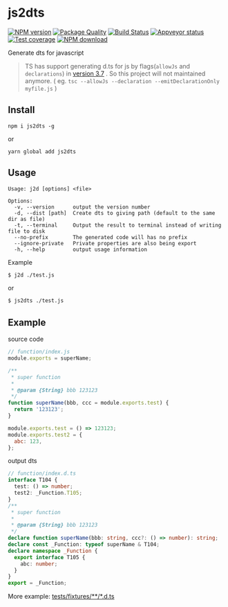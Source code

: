 # js2dts

[![NPM version][npm-image]][npm-url]
[![Package Quality](http://npm.packagequality.com/shield/js2dts.svg)](http://packagequality.com/#?package=js2dts)
[![Build Status][travis-image]][travis-url]
[![Appveyor status][appveyor-image]][appveyor-url]
[![Test coverage][codecov-image]][codecov-url]
[![NPM download][download-image]][download-url]

[npm-image]: https://img.shields.io/npm/v/js2dts.svg?style=flat-square
[npm-url]: https://npmjs.org/package/js2dts
[travis-url]: https://travis-ci.org/whxaxes/js2dts
[travis-image]: http://img.shields.io/travis/whxaxes/js2dts.svg
[appveyor-url]: https://ci.appveyor.com/project/whxaxes/js2dts/branch/master
[appveyor-image]: https://ci.appveyor.com/api/projects/status/github/whxaxes/js2dts?branch=master&svg=true
[codecov-image]: https://codecov.io/gh/whxaxes/js2dts/branch/master/graph/badge.svg
[codecov-url]: https://codecov.io/gh/whxaxes/js2dts
[download-image]: https://img.shields.io/npm/dm/js2dts.svg?style=flat-square
[download-url]: https://npmjs.org/package/js2dts

Generate dts for javascript


> TS has support generating d.ts for js by flags(`allowJs` and `declarations`) in [version 3.7](https://www.typescriptlang.org/docs/handbook/release-notes/typescript-3-7.html#--declaration-and---allowjs) . So this project will not maintained anymore. ( eg. `tsc --allowJs --declaration --emitDeclarationOnly myfile.js` )



## Install

```
npm i js2dts -g
```

or

```
yarn global add js2dts
```

## Usage

```
Usage: j2d [options] <file>

Options:
  -v, --version      output the version number
  -d, --dist [path]  Create dts to giving path (default to the same dir as file)
  -t, --terminal     Output the result to terminal instead of writing file to disk
  --no-prefix        The generated code will has no prefix
  --ignore-private   Private properties are also being export
  -h, --help         output usage information
```

Example

```bash
$ j2d ./test.js
```

or

```bash
$ js2dts ./test.js
```

## Example

source code

```js
// function/index.js
module.exports = superName;

/**
 * super function
 *
 * @param {String} bbb 123123
 */
function superName(bbb, ccc = module.exports.test) {
  return '123123';
}

module.exports.test = () => 123123;
module.exports.test2 = {
  abc: 123,
};
```

output dts

```typescript
// function/index.d.ts
interface T104 {
  test: () => number;
  test2: _Function.T105;
}
/**
 * super function
 *
 * @param {String} bbb 123123
 */
declare function superName(bbb: string, ccc?: () => number): string;
declare const _Function: typeof superName & T104;
declare namespace _Function {
  export interface T105 {
    abc: number;
  }
}
export = _Function;
```

More example: [tests/fixtures/**/*.d.ts](https://github.com/whxaxes/js2dts/tree/master/tests/fixtures)

